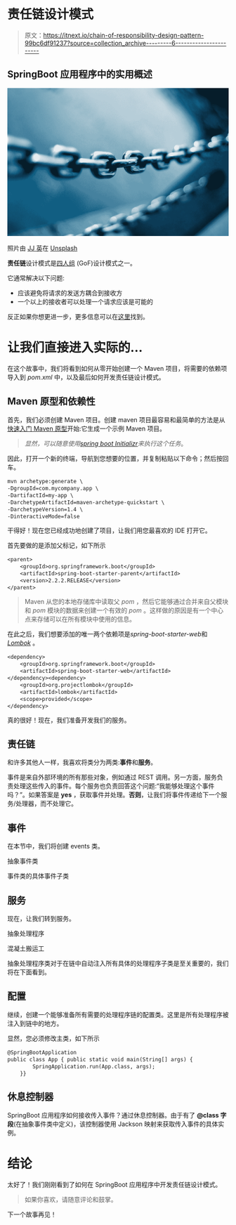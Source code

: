 # 责任链设计模式

> 原文：<https://itnext.io/chain-of-responsibility-design-pattern-99bc6df91237?source=collection_archive---------6----------------------->

## SpringBoot 应用程序中的实用概述

![](img/fe8aa5a81d083619562b53df4fdcd5aa.png)

照片由 [JJ 英](https://unsplash.com/@jjying?utm_source=medium&utm_medium=referral)在 [Unsplash](https://unsplash.com?utm_source=medium&utm_medium=referral)

**责任链**设计模式是[四人组](https://en.wikipedia.org/wiki/Design_Patterns) (GoF)设计模式之一。

它通常解决以下问题:

*   应该避免将请求的发送方耦合到接收方
*   一个以上的接收者可以处理一个请求应该是可能的

反正如果你想更进一步，更多信息可以在[这里](https://en.wikipedia.org/wiki/Chain-of-responsibility_pattern)找到。

# 让我们直接进入实际的…

在这个故事中，我们将看到如何从零开始创建一个 Maven 项目，将需要的依赖项导入到 *pom.xml* 中，以及最后如何开发责任链设计模式。

## Maven 原型和依赖性

首先，我们必须创建 Maven 项目。创建 maven 项目最容易和最简单的方法是从[快速入门 Maven 原型](http://maven.apache.org/archetypes/maven-archetype-quickstart/)开始:它生成一个示例 Maven 项目。

> *显然，可以随意使用*[*spring boot Initializr*](https://start.spring.io/)*来执行这个任务*。

因此，打开一个新的终端，导航到您想要的位置，并复制粘贴以下命令；然后按回车。

```
mvn archetype:generate \
-DgroupId=com.mycompany.app \
-DartifactId=my-app \
-DarchetypeArtifactId=maven-archetype-quickstart \
-DarchetypeVersion=1.4 \
-DinteractiveMode=false
```

干得好！现在您已经成功地创建了项目，让我们用您最喜欢的 IDE 打开它。

首先要做的是添加父标记，如下所示

```
<parent>
    <groupId>org.springframework.boot</groupId>
    <artifactId>spring-boot-starter-parent</artifactId>
    <version>2.2.2.RELEASE</version>
</parent>
```

> Maven 从您的本地存储库中读取父 *pom* ，然后它能够通过合并来自父模块和 *pom* 模块的数据来创建一个有效的 *pom* 。这样做的原因是有一个中心点来存储可以在所有模块中使用的信息。

在此之后，我们想要添加的唯一两个依赖项是*spring-boot-starter-web*和 [*Lombok*](https://projectlombok.org/) 。

```
<dependency>
    <groupId>org.springframework.boot</groupId>
    <artifactId>spring-boot-starter-web</artifactId>
</dependency><dependency>
    <groupId>org.projectlombok</groupId>
    <artifactId>lombok</artifactId>
    <scope>provided</scope>
</dependency>
```

真的很好！现在，我们准备开发我们的服务。

## 责任链

和许多其他人一样，我喜欢将类分为两类:**事件**和**服务**。

事件是来自外部环境的所有那些对象，例如通过 REST 调用。另一方面，服务负责处理这些传入的事件。每个服务也负责回答这个问题:“我能够处理这个事件吗？”。如果答案是 **yes** ，获取事件并处理。**否则**，让我们将事件传递给下一个服务/处理器，而不处理它。

## 事件

在本节中，我们将创建 events 类。

抽象事件类

事件类的具体事件子类

## 服务

现在，让我们转到服务。

抽象处理程序

混凝土搬运工

抽象处理程序类对于在链中自动注入所有具体的处理程序子类是至关重要的，我们将在下面看到。

## 配置

继续，创建一个能够准备所有需要的处理程序链的配置类。这里是所有处理程序被注入到链中的地方。

显然，您必须修改主类，如下所示

```
@SpringBootApplication
public class App { public static void main(String[] args) {
        SpringApplication.run(App.class, args);
    }}
```

## 休息控制器

SpringBoot 应用程序如何接收传入事件？通过休息控制器。由于有了 **@class 字段**(在抽象事件类中定义)，该控制器使用 Jackson 映射来获取传入事件的具体实例。

# 结论

太好了！我们刚刚看到了如何在 SpringBoot 应用程序中开发责任链设计模式。

> 如果你喜欢，请随意评论和鼓掌。

下一个故事再见！
